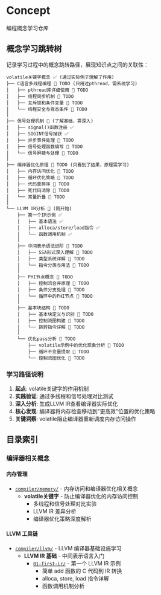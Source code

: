 # Concept

编程概念学习仓库

## 概念学习跳转树

记录学习过程中的概念跳转路径，展现知识点之间的关联性：

```
volatile关键字概念 ✅ (通过实际例子理解了作用)
├── C语言多线程编程 📝 TODO (只用过pthread，需系统学习)
│   ├── pthread库详细使用 📝 TODO
│   ├── 线程同步机制 📝 TODO
│   ├── 互斥锁和条件变量 📝 TODO
│   └── 线程安全与竞态条件 📝 TODO
│
├── 信号处理机制 🔄 (了解基础，需深入)
│   ├── signal()函数注册 ✅
│   ├── SIGINT信号捕获 ✅  
│   ├── 异步事件处理 📝 TODO
│   ├── 信号处理函数编写 📝 TODO
│   └── 信号屏蔽与处理 📝 TODO
│
├── 编译器优化原理 📝 TODO (只看到了结果，原理需学习)
│   ├── 内存访问优化 📝 TODO
│   ├── 循环优化策略 📝 TODO
│   ├── 代码重排序 📝 TODO
│   ├── 死代码消除 📝 TODO
│   └── 常量折叠 📝 TODO
│
└── LLVM IR分析 🔄 (刚开始)
    ├── 第一个IR示例 ✅
    │   ├── 基本语法 ✅
    │   ├── alloca/store/load指令 ✅
    │   └── 函数调用机制 ✅
    │
    ├── 中间表示语法进阶 📝 TODO
    │   ├── SSA形式深入理解 📝 TODO
    │   ├── 类型系统详解 📝 TODO
    │   └── 指令分类与用法 📝 TODO
    │
    ├── PHI节点概念 📝 TODO
    │   ├── 控制流合并原理 📝 TODO
    │   ├── 条件分支处理 📝 TODO
    │   └── 循环中的PHI节点 📝 TODO
    │
    ├── 基本块结构 📝 TODO
    │   ├── 基本块定义与识别 📝 TODO
    │   ├── 控制流图构建 📝 TODO
    │   └── 跳转指令详解 📝 TODO
    │
    └── 优化pass分析 📝 TODO
        ├── volatile示例中的优化现象分析 🔄 TODO
        ├── 循环不变量提取 📝 TODO
        └── 控制流图优化 📝 TODO
```

### 学习路径说明
1. **起点**: volatile关键字的作用机制
2. **实践验证**: 通过多线程和信号处理对比测试
3. **深入分析**: 生成LLVM IR查看编译器实际优化
4. **核心发现**: 编译器将内存检查移动到"更高效"位置的优化策略
5. **关键洞察**: volatile阻止编译器重新调度内存访问操作

## 目录索引

### 编译器相关概念

#### 内存管理
- [`compiler/memory/`](compiler/memory/) - 内存访问和编译器优化相关概念
  - **volatile关键字** - 防止编译器优化的内存访问控制
    - 多线程和信号处理对比实验
    - LLVM IR 差异分析
    - 编译器优化策略深度解析

#### LLVM 工具链
- [`compiler/llvm/`](compiler/llvm/) - LLVM 编译器基础设施学习
  - **LLVM IR 基础** - 中间表示语言入门
    - [`01-first-ir/`](compiler/llvm/01-first-ir/) - 第一个 LLVM IR 示例
      - 简单 add 函数的 C 代码到 IR 转换
      - alloca, store, load 指令详解
      - 函数调用机制分析